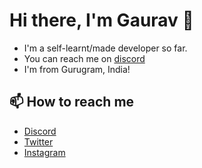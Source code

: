 # Hi there, I'm Gaurav 👋

- I'm a self-learnt/made developer so far.
- You can reach me on [discord](https://discord.com/users/1211202988518146050)
- I'm from Gurugram, India!

## 📫 How to reach me

- [Discord](https://discord.com/users/1211202988518146050)
- [Twitter](https://x.com/Xinacy)
- [Instagram](https://instagram.com/binacy7)

